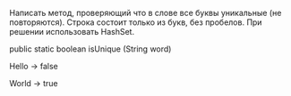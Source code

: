 Написать метод, проверяющий что в слове все буквы уникальные (не повторяются). Строка состоит только из букв, без пробелов. При решении использовать HashSet.

public static boolean isUnique (String word)

Hello -> false

World -> true
